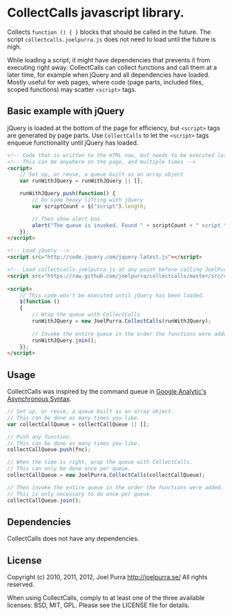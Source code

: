 # CollectCalls javascript library.
Collects `function () { }` blocks that should be called in the future. The script `collectcalls.joelpurra.js` does not need to load until the future is nigh.

While loading a script, it might have dependencies that prevents it from executing right away. CollectCalls can collect functions and call them at a later time, for example when jQuery and all dependencies have loaded. Mostly useful for web pages, where code (page parts, included files, scoped functions) may scatter `<script>` tags.

## Basic example with jQuery
jQuery is loaded at the bottom of the page for efficiency, but `<script>` tags are generated by page parts. Use `CollectCalls` to let the `<script>` tags enqueue functionality until jQuery has loaded.

```html
<!-- Code that is written to the HTML now, but needs to be executed later -->
<!-- This can be anywhere on the page, and multiple times -->
<script>
	// Set up, or reuse, a queue built as an array object
	var runWithJQuery = runWithJQuery || [];

	runWithJQuery.push(function() {
		// Do some heavy lifting with jQuery
		var scriptCount = $("script").length;

		// Then show alert box
		alert("The queue is invoked. Found " + scriptCount + " script tags on the page.");
	});
</script>

<!-- Load jQuery -->
<script src="http://code.jquery.com/jquery-latest.js"></script>

<!-- Load collectcalls.joelpurra.js at any point before calling JoelPurra.CollectCalls -->
<script src="https://raw.github.com/joelpurra/collectcalls/master/src/collectcalls.joelpurra.js"></script>
 
<script>
	// This code won't be executed until jQuery has been loaded.
	$(function ()
	{
		// Wrap the queue with CollectCalls
		runWithJQuery = new JoelPurra.CollectCalls(runWithJQuery);
		
		// Invoke the entire queue in the order the functions were added
		runWithJQuery.join();
	});
</script>
```

## Usage
CollectCalls was inspired by the command queue in [Google Analytic's Asynchronous Syntax](http://code.google.com/apis/analytics/docs/tracking/asyncUsageGuide.html).

```javascript
// Set up, or reuse, a queue built as an array object.
// This can be done as many times you like.
var collectCallQueue = collectCallQueue || [];

// Push any function.
// This can be done as many times you like.
collectCallQueue.push(fnc);

// When the time is right, wrap the queue with CollectCalls.
// This can only be done once per queue.
collectCallQueue = new JoelPurra.CollectCalls(collectCallQueue);

// Then invoke the entire queue in the order the functions were added.
// This is only necessary to do once per queue.
collectCallQueue.join();
```

## Dependencies
CollectCalls does not have any dependencies.

## License
Copyright (c) 2010, 2011, 2012, Joel Purra <http://joelpurra.se/>
All rights reserved.

When using CollectCalls, comply to at least one of the three available licenses: BSD, MIT, GPL.
Please see the LICENSE file for details.
